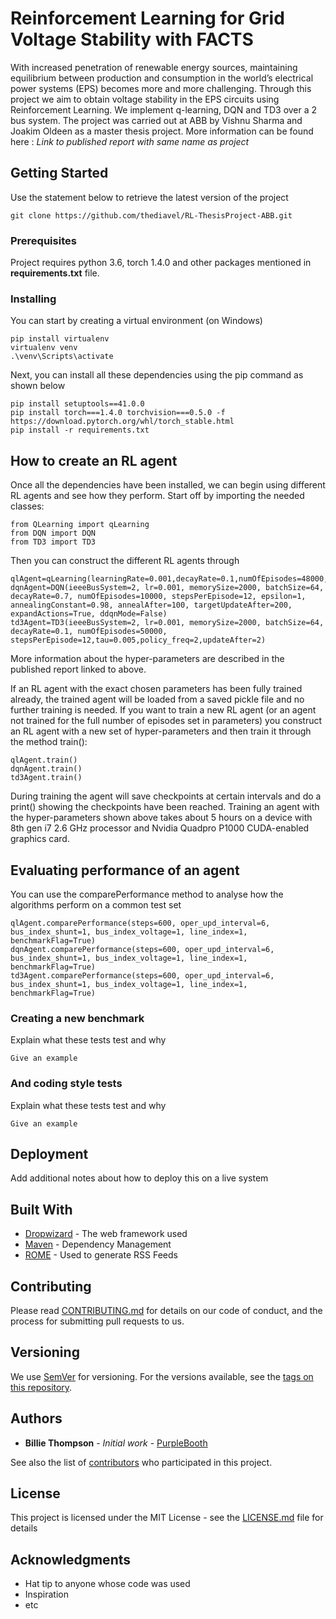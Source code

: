 # Reinforcement Learning for Grid Voltage Stability with FACTS
With increased penetration of renewable energy sources, maintaining equilibrium
between production and consumption in the world’s electrical power systems
(EPS) becomes more and more challenging. Through this project we aim to obtain voltage stability
in the EPS circuits using Reinforcement Learning. We implement q-learning, DQN and TD3 over a 2 bus system.
The project was carried out at ABB by Vishnu Sharma and Joakim Oldeen as a master thesis project. More information
 can be found here : *Link to published report with same name as project*

## Getting Started

Use the statement below to retrieve the latest version of the project 
  ```
git clone https://github.com/thediavel/RL-ThesisProject-ABB.git
```
### Prerequisites

Project requires python 3.6, torch 1.4.0 and other packages mentioned in **requirements.txt** file.


### Installing
You can start by creating a virtual environment (on Windows)
```
pip install virtualenv
virtualenv venv
.\venv\Scripts\activate
```
Next, you can install all these dependencies using the pip command as shown below

```
pip install setuptools==41.0.0
pip install torch===1.4.0 torchvision===0.5.0 -f https://download.pytorch.org/whl/torch_stable.html
pip install -r requirements.txt
```
## How to create an RL agent
Once all the dependencies have been installed, we can begin using different RL agents and see how they perform.
Start off by importing the needed classes:
```
from QLearning import qLearning
from DQN import DQN
from TD3 import TD3
```

Then you can construct the different RL agents through

```
qlAgent=qLearning(learningRate=0.001,decayRate=0.1,numOfEpisodes=48000,stepsPerEpisode=6,epsilon=1,annealingConstant=0.98,annealAfter=400)
dqnAgent=DQN(ieeeBusSystem=2, lr=0.001, memorySize=2000, batchSize=64, decayRate=0.7, numOfEpisodes=10000, stepsPerEpisode=12, epsilon=1, annealingConstant=0.98, annealAfter=100, targetUpdateAfter=200, expandActions=True, ddqnMode=False)
td3Agent=TD3(ieeeBusSystem=2, lr=0.001, memorySize=2000, batchSize=64,  decayRate=0.1, numOfEpisodes=50000, stepsPerEpisode=12,tau=0.005,policy_freq=2,updateAfter=2)
```
More information about the hyper-parameters are described in the published report linked to above.


If an RL agent with the exact chosen parameters has been fully trained already, the trained agent will be loaded from a saved pickle file and no further training is needed.
If you want to train a new RL agent (or an agent not trained for the full number of episodes set in parameters) you construct an RL agent with a new set of hyper-parameters and then train it through the method train():
```
qlAgent.train()
dqnAgent.train()
td3Agent.train()
```
During training the agent will save checkpoints at certain intervals and do a print() showing the checkpoints have been reached.
Training an agent with the hyper-parameters shown above takes about 5 hours on a device with 8th gen i7 2.6 GHz processor and Nvidia Quadpro P1000 CUDA-enabled graphics card.


## Evaluating performance of an agent
You can use the comparePerformance method to analyse how the algorithms perform on a common test set
```
qlAgent.comparePerformance(steps=600, oper_upd_interval=6, bus_index_shunt=1, bus_index_voltage=1, line_index=1, benchmarkFlag=True)
dqnAgent.comparePerformance(steps=600, oper_upd_interval=6, bus_index_shunt=1, bus_index_voltage=1, line_index=1, benchmarkFlag=True)
td3Agent.comparePerformance(steps=600, oper_upd_interval=6, bus_index_shunt=1, bus_index_voltage=1, line_index=1, benchmarkFlag=True)
```

### Creating a new benchmark

Explain what these tests test and why

```
Give an example
```

### And coding style tests

Explain what these tests test and why

```
Give an example
```

## Deployment

Add additional notes about how to deploy this on a live system

## Built With

* [Dropwizard](http://www.dropwizard.io/1.0.2/docs/) - The web framework used
* [Maven](https://maven.apache.org/) - Dependency Management
* [ROME](https://rometools.github.io/rome/) - Used to generate RSS Feeds

## Contributing

Please read [CONTRIBUTING.md](https://gist.github.com/PurpleBooth/b24679402957c63ec426) for details on our code of conduct, and the process for submitting pull requests to us.

## Versioning

We use [SemVer](http://semver.org/) for versioning. For the versions available, see the [tags on this repository](https://github.com/your/project/tags). 

## Authors

* **Billie Thompson** - *Initial work* - [PurpleBooth](https://github.com/PurpleBooth)

See also the list of [contributors](https://github.com/your/project/contributors) who participated in this project.

## License

This project is licensed under the MIT License - see the [LICENSE.md](LICENSE.md) file for details

## Acknowledgments

* Hat tip to anyone whose code was used
* Inspiration
* etc

